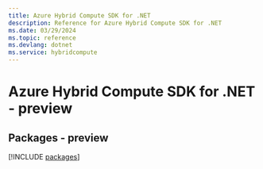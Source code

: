 ```yaml
---
title: Azure Hybrid Compute SDK for .NET
description: Reference for Azure Hybrid Compute SDK for .NET
ms.date: 03/29/2024
ms.topic: reference
ms.devlang: dotnet
ms.service: hybridcompute
---
```

# Azure Hybrid Compute SDK for .NET - preview
## Packages - preview
[!INCLUDE [packages](hybrid-compute-index.md)]